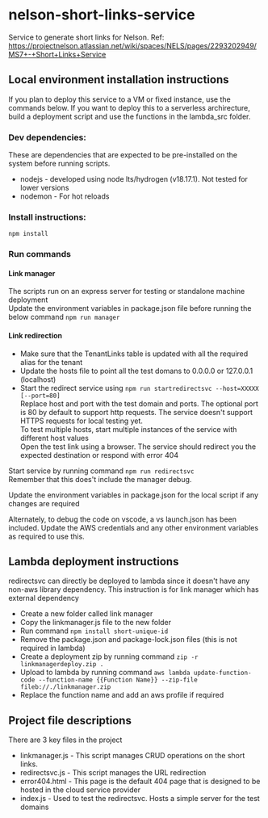 # nelson-short-links-service
Service to generate short links for Nelson. Ref: https://projectnelson.atlassian.net/wiki/spaces/NELS/pages/2293202949/MS7+-+Short+Links+Service

## Local environment installation instructions
If you plan to deploy this service to a VM or fixed instance, use the commands below. If you want to deploy this to a serverless archirecture, build a deployment script and use the functions in the lambda_src folder.

### Dev dependencies:
These are dependencies that are expected to be pre-installed on the system before running scripts.
<ul>
<li>nodejs - developed using node lts/hydrogen (v18.17.1). Not tested for lower versions</li>
<li>nodemon - For hot reloads</li>
</ul>

### Install instructions:
<code>npm install</code>

### Run commands
#### Link manager
The scripts run on an express server for testing or standalone machine deployment<br>
Update the environment variables in package.json file before running the below command
<code>npm run manager</code>

#### Link redirection
<ul>
<li>Make sure that the TenantLinks table is updated with all the required alias for the tenant</li>
<li>Update the hosts file to point all the test domans to 0.0.0.0 or 127.0.0.1 (localhost)</li>
<li>Start the redirect service using 
<code>npm run startredirectsvc --host=XXXXX [--port=80]</code>
<br>Replace host and port with the test domain and ports. The optional port is 80 by default to support http requests. The service doesn't support HTTPS requests for local testing yet.
<br>To test multiple hosts, start multiple instances of the service with different host values
</li>
</li>Open the test link using a browser. The service should redirect you the expected destination or respond with error 404 
</ul>
Start service by running command
<code>npm run redirectsvc<br></code>
Remember that this does't include the manager debug.

Update the environment variables in package.json for the local script if any changes are required

Alternately, to debug the code on vscode, a vs launch.json has been included. Update the AWS credentials and any other environment variables as required to use this.

## Lambda deployment instructions
redirectsvc can directly be deployed to lambda since it doesn't have any non-aws library dependency. This instruction is for link manager which has external dependency
- Create a new folder called link manager
- Copy the linkmanager.js file to the new folder
- Run command ```npm install short-unique-id```
- Remove the package.json and package-lock.json files (this is not required in lambda)
- Create a deployment zip by running command ```zip -r linkmanagerdeploy.zip .```
- Upload to lambda by running command ```aws lambda update-function-code --function-name {{Function Name}} --zip-file fileb://./linkmanager.zip```
- Replace the function name and add an aws profile if required

## Project file descriptions
There are 3 key files in the project
<ul>
    <li>linkmanager.js - This script manages CRUD operations on the short links. </li>
    <li>redirectsvc.js - This script manages the URL redirection </li>
    <li>error404.html - This page is the default 404 page that is designed to be hosted in the cloud service provider</li>
    <li>index.js - Used to test the redirectsvc. Hosts a simple server for the test domains </li>
</ul>